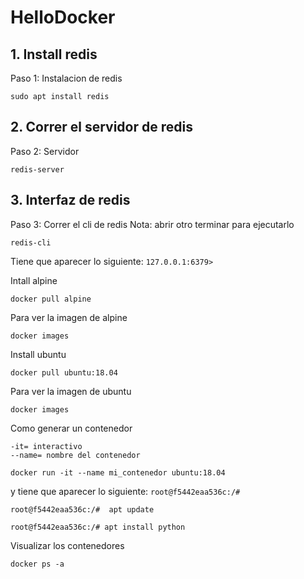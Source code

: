 # HelloDocker

## 1. Install redis

Paso 1: Instalacion de redis
```
sudo apt install redis
```

## 2. Correr el servidor de redis

Paso 2: Servidor
```
redis-server
```

## 3. Interfaz de redis

Paso 3: Correr el cli de redis
Nota: abrir otro terminar para ejecutarlo
```
redis-cli
```

Tiene que aparecer lo siguiente:
```127.0.0.1:6379>```


Intall alpine
```
docker pull alpine
```

Para ver la imagen de alpine
```
docker images
```


Install ubuntu
```
docker pull ubuntu:18.04
```

Para ver la imagen de ubuntu
```
docker images
```


Como generar un contenedor
```
-it= interactivo
--name= nombre del contenedor
```

```
docker run -it --name mi_contenedor ubuntu:18.04
```

y tiene que aparecer lo siguiente:   ```root@f5442eaa536c:/#  ```



```root@f5442eaa536c:/#  apt update```

```root@f5442eaa536c:/# apt install python```

Visualizar los contenedores
```
docker ps -a
```